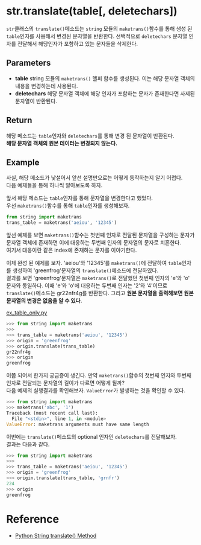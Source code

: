 # str.translate(table[, deletechars])

`str`클래스의 `translate()`메소드는 `string` 모듈의 `maketrans()`함수를 통해 생성 된 `table`인자를 사용해서 변경된 문자열을 반환한다. 선택적으로 `deletechars` 문자열 인자를 전달해서 해당인자가 포함하고 있는 문자들을 삭제한다.

## Parameters

* **table** string 모듈의 `maketrans()` 헬퍼 함수를 생성된다. 이는 해당 문자열 객체의 내용을 변경하는데 사용된다.
* **deletechars** 해당 문자열 객체에 해당 인자가 포함하는 문자가 존재한다면 사제된 문자열이 반환된다.

## Return

해당 메소드는 `table`인자와 `deletechars`를 통해 변경 된 문자열이 반환된다.  
**해당 문자열 객체의 원본 데이터는 변경되지 않는다.**

## Example

사실, 해당 메소드가 낯설어서 앞선 설명만으로는 어떻게 동작하는지 알기 어렵다.  
다음 예제들을 통해 하나씩 알아보도록 하자.   

앞서 해당 메소드는 `table`인자를 통해 문자열을 변경한다고 했었다.  
우선 `maketrans()`함수를 통해 `table`인자를 생성해보자.  

```python
from string import maketrans
trans_table = maketrans('aeiou', '12345')
```

앞선 예제를 보면 `maketrans()`함수는 첫번째 인자로 전달된 문자열을 구성하는 문자가 문자열 객체에 존재하면 이에 대응하는 두번째 인자의 문자열의 문자로 치혼한다.  
여기서 대응이란 같은 index에 존재하는 문자를 이야기한다.   

이제 완성 된 예제를 보자. 'aeiou'와 '12345'를 `maketrans()`에 전달하여 `table`인자를 생성하여 'greenfrog'문자열의 `translate()`메소드에 전달하였다.  
결과를 보면 'greenfrog'문자열은 `maketrans()`로 전달했던 첫번째 인자의 'e'와 'o' 문자와 동일하다. 이때 'e'와 'o'에 대응하는 두번째 인자는 '2'와 '4'이므로 `translate()`메소드는 gr22nfr4g를 반환한다. 그리고 **원본 문자열을 출력해보면 원본 문자열의 변경은 없음을 알 수 있다.**

[ex_table_only.py](./ex_table_only.py)
```python
>>> from string import maketrans
>>>
>>> trans_table = maketrans('aeiou', '12345')
>>> origin = 'greenfrog'
>>> origin.translate(trans_table)
gr22nfr4g
>>> origin
greenfrog
```

이쯤 되어서 한가지 궁금증이 생긴다. 만약 `maketrans()`함수의 첫번째 인자와 두번째 인자로 전달되는 문자열의 길이가 다르면 어떻게 될까?  
다음 예제의 실행결과를 확인해보자. `ValueError`가 발생하는 것을 확인할 수 있다.   

```python
>>> from string import maketrans
>>> maketrans('abc', '1')
Traceback (most recent call last):
  File "<stdin>", line 1, in <module>
ValueError: maketrans arguments must have same length
```

이번에는 `translate()`메소드의 optional 인자인 `deletechars`를 전달해보자.  
결과는 다음과 같다. 

```python
>>> from string import maketrans
>>> 
>>> trans_table = maketrans('aeiou', '12345')
>>> origin = 'greenfrog'
>>> origin.translate(trans_table, 'grnfr')
224
>>> origin
greenfrog
```

# Reference

* [Python String translate() Method
](https://www.tutorialspoint.com/python/string_translate.htm)


